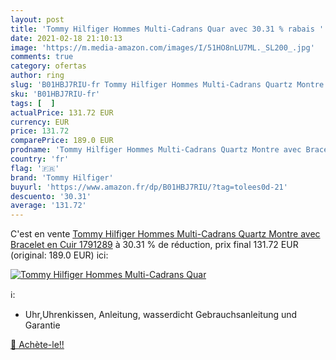 ```yaml
---
layout: post
title: 'Tommy Hilfiger Hommes Multi-Cadrans Quar avec 30.31 % rabais '
date: 2021-02-18 21:10:13
image: 'https://m.media-amazon.com/images/I/51HO8nLU7ML._SL200_.jpg'
comments: true
category: ofertas
author: ring
slug: 'B01HBJ7RIU-fr Tommy Hilfiger Hommes Multi-Cadrans Quartz Montre avec...'
sku: 'B01HBJ7RIU-fr'
tags: [  ]
actualPrice: 131.72 EUR
currency: EUR
price: 131.72
comparePrice: 189.0 EUR
prodname: 'Tommy Hilfiger Hommes Multi-Cadrans Quartz Montre avec Bracelet en Cuir 1791289'
country: 'fr'
flag: '🇫🇷'
brand: 'Tommy Hilfiger'
buyurl: 'https://www.amazon.fr/dp/B01HBJ7RIU/?tag=tolees0d-21'
descuento: '30.31'
average: '131.72'
---
```


C'est en vente [Tommy Hilfiger Hommes Multi-Cadrans Quartz Montre avec Bracelet en Cuir 1791289](https://www.amazon.fr/dp/B01HBJ7RIU/?tag=tolees0d-21)  à  30.31 % de réduction, prix final  131.72 EUR (original: 189.0 EUR) ici:

[![Tommy Hilfiger Hommes Multi-Cadrans Quar](https://m.media-amazon.com/images/I/51HO8nLU7ML._SL200_.jpg)](https://www.amazon.fr/dp/B01HBJ7RIU/?tag=tolees0d-21)

ℹ️:

- Uhr,Uhrenkissen, Anleitung, wasserdicht Gebrauchsanleitung und Garantie

[🛒 Achète-le!!](https://www.amazon.fr/dp/B01HBJ7RIU/?tag=tolees0d-21)

